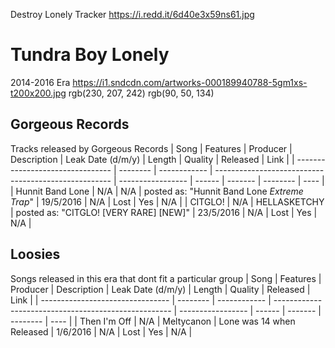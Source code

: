 Destroy Lonely Tracker
https://i.redd.it/6d40e3x59ns61.jpg
# Tundra Boy Lonely
2014-2016 Era
https://i1.sndcdn.com/artworks-000189940788-5gm1xs-t200x200.jpg
rgb(230, 207, 242)
rgb(90, 50, 134)
## Gorgeous Records
Tracks released by Gorgeous Records
| Song                             | Features | Producer     | Description                                          | Leak Date (d/m/y) | Length | Quality | Released | Link |
| -------------------------------- | -------- | ------------ | ---------------------------------------------------- | ----------------- | ------ | ------- | -------- | ---- |
| Hunnit Band Lone                 | N/A      | N/A          | posted as: "Hunnit Band Lone *Extreme Trap*"         | 19/5/2016         | N/A    | Lost    | Yes      | N/A  |
| CITGLO!                          | N/A      | HELLASKETCHY | posted as: "CITGLO! [VERY RARE] [NEW]"               | 23/5/2016         | N/A    | Lost    | Yes      | N/A  |
## Loosies
Songs released in this era that dont fit a particular group
| Song                             | Features | Producer     | Description                                          | Leak Date (d/m/y) | Length | Quality | Released | Link |
| -------------------------------- | -------- | ------------ | ---------------------------------------------------- | ----------------- | ------ | ------- | -------- | ---- |
| Then I'm Off                     | N/A      | Meltycanon   | Lone was 14 when Released                            | 1/6/2016          | N/A    | Lost    | Yes      | N/A  |

